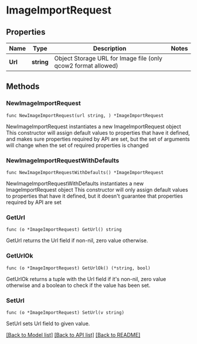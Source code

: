 # ImageImportRequest

## Properties

Name | Type | Description | Notes
------------ | ------------- | ------------- | -------------
**Url** | **string** | Object Storage URL for Image file (only qcow2 format allowed) | 

## Methods

### NewImageImportRequest

`func NewImageImportRequest(url string, ) *ImageImportRequest`

NewImageImportRequest instantiates a new ImageImportRequest object
This constructor will assign default values to properties that have it defined,
and makes sure properties required by API are set, but the set of arguments
will change when the set of required properties is changed

### NewImageImportRequestWithDefaults

`func NewImageImportRequestWithDefaults() *ImageImportRequest`

NewImageImportRequestWithDefaults instantiates a new ImageImportRequest object
This constructor will only assign default values to properties that have it defined,
but it doesn't guarantee that properties required by API are set

### GetUrl

`func (o *ImageImportRequest) GetUrl() string`

GetUrl returns the Url field if non-nil, zero value otherwise.

### GetUrlOk

`func (o *ImageImportRequest) GetUrlOk() (*string, bool)`

GetUrlOk returns a tuple with the Url field if it's non-nil, zero value otherwise
and a boolean to check if the value has been set.

### SetUrl

`func (o *ImageImportRequest) SetUrl(v string)`

SetUrl sets Url field to given value.



[[Back to Model list]](../README.md#documentation-for-models) [[Back to API list]](../README.md#documentation-for-api-endpoints) [[Back to README]](../README.md)


